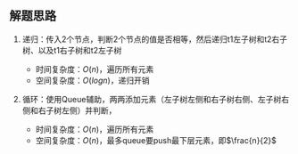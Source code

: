 ## 解题思路

1. 递归：传入2个节点，判断2个节点的值是否相等，然后递归t1左子树和t2右子树、以及t1右子树和t2左子树
   + 时间复杂度：$O(n)$，遍历所有元素
   + 空间复杂度：$O(logn)$，递归开销

2. 循环：使用Queue辅助，两两添加元素（左子树左侧和右子树右侧、左子树右侧和右子树左侧）并判断，
   + 时间复杂度：$O(n)$，遍历所有元素
   + 空间复杂度：$O(n)$，最多queue要push最下层元素，即$\frac{n}{2}$

